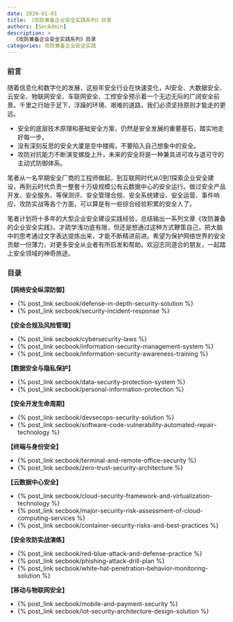 ```yaml
---
date: 2020-01-01
title: 《攻防兼备企业安全实践系列》目录
authors: [SecAdmin]
description: >
  《攻防兼备企业安全实践系列》目录
categories: 攻防兼备企业安全实践
---
```


### 前言

随着信息化和数字化的发展，这些年安全行业在快速变化，AI安全、大数据安全、云安全、物联网安全、车联网安全、工控安全预示着一个无边无际的广阔安全前景。千里之行始于足下，浮躁的环境、艰难的道路，我们必须坚持原则才能走的更远。

- 安全的底层技术原理和基础安全方案，仍然是安全发展的重要基石，踏实地走好每一步。
- 没有深刻反思的安全大厦是空中楼阁，不要陷入自己想象中的安全。
- 攻防对抗能力不断演变螺旋上升，未来的安全将是一种兼具进可攻与退可守的主动式防御体系。

笔者从一名早期安全厂商的工程师做起，到互联网时代从0到1探索企业安全建设，再到云时代负责一整套十万级规模公有云数据中心的安全运行。做过安全产品开发、安全服务、等保测评、安全管理合规、安全系统建设、安全运营、事件响应、攻防实战等各个方面，可以算是有一些综合经验积累的安全人了。

笔者计划将十多年的大型企业安全建设实践经验，总结输出一系列文章《攻防兼备的企业安全实践》。才疏学浅功底有限，但还是想通过这种方式鞭策自己，把大脑中的思考通过文字表达提炼出来，才能不断精进前进。希望为保护网络世界的安全贡献一份薄力，对更多安全从业者有所启发和帮助。欢迎志同道合的朋友，一起踏上安全领域的神奇旅途。

### 目录

**【网络安全纵深防御】**

- {% post_link secbook/defense-in-depth-security-solution %}
- {% post_link secbook/security-incident-response %}

**【安全合规及风险管理】**

- {% post_link secbook/cybersecurity-laws %}
- {% post_link secbook/information-security-management-system %}
- {% post_link secbook/information-security-awareness-training %}

**【数据安全与隐私保护】**

- {% post_link secbook/data-security-protection-system %}
- {% post_link secbook/personal-information-protection %}

**【安全开发生命周期】**

- {% post_link secbook/devsecops-security-solution %}
- {% post_link secbook/software-code-vulnerability-automated-repair-technology %}

**【终端与身份安全】**

- {% post_link secbook/terminal-and-remote-office-security %}
- {% post_link secbook/zero-trust-security-architecture %}

**【云数据中心安全】**

- {% post_link secbook/cloud-security-framework-and-virtualization-technology %}
- {% post_link secbook/major-security-risk-assessment-of-cloud-computing-services %}
- {% post_link secbook/container-security-risks-and-best-practices %}

**【安全攻防实战演练】**

- {% post_link secbook/red-blue-attack-and-defense-practice %}
- {% post_link secbook/phishing-attack-drill-plan %}
- {% post_link secbook/white-hat-penetration-behavior-monitoring-solution %}

**【移动与物联网安全】**

- {% post_link secbook/mobile-and-payment-security %}
- {% post_link secbook/iot-security-architecture-design-solution %}
